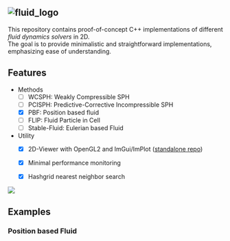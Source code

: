 ![fluid_logo](https://github.com/nikolausrauch/2D-fluid/assets/13553309/7e166fdb-b2b2-44a6-906e-b1ba736e8ddf)
---

This repository contains proof-of-concept C++ implementations of different *fluid dynamics solvers* in 2D.   
The goal is to provide minimalistic and straightforward implementations, emphasizing ease of understanding.

## Features

- Methods
  - [ ] WCSPH: Weakly Compressible SPH
  - [ ] PCISPH: Predictive-Corrective Incompressible SPH
  - [x] PBF: Position based fluid
  - [ ] FLIP: Fluid Particle in Cell
  - [ ] Stable-Fluid: Eulerian based Fluid
- Utility
  - [x] 2D-Viewer with OpenGL2 and ImGui/ImPlot ([standalone repo](https://github.com/nikolausrauch/2D-viewer))
  - [x] Minimal performance monitoring
  - [x] Hashgrid nearest neighbor search


![](https://github.com/nikolausrauch/2D-fluids/assets/13553309/07f62134-527b-4739-9c0e-bf37a33c0fd7)

## Examples

### Position based Fluid
[](https://github.com/nikolausrauch/2D-fluid/assets/13553309/6eebf922-983f-478a-ba2a-74a55d1feeef)
